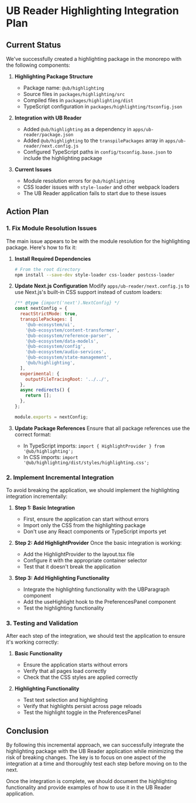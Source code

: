# UB Reader Highlighting Integration Plan

## Current Status

We've successfully created a highlighting package in the monorepo with the following components:

1. **Highlighting Package Structure**

   - Package name: `@ub/highlighting`
   - Source files in `packages/highlighting/src`
   - Compiled files in `packages/highlighting/dist`
   - TypeScript configuration in `packages/highlighting/tsconfig.json`

2. **Integration with UB Reader**

   - Added `@ub/highlighting` as a dependency in `apps/ub-reader/package.json`
   - Added `@ub/highlighting` to the `transpilePackages` array in `apps/ub-reader/next.config.js`
   - Configured TypeScript paths in `config/tsconfig.base.json` to include the highlighting package

3. **Current Issues**
   - Module resolution errors for `@ub/highlighting`
   - CSS loader issues with `style-loader` and other webpack loaders
   - The UB Reader application fails to start due to these issues

## Action Plan

### 1. Fix Module Resolution Issues

The main issue appears to be with the module resolution for the highlighting package. Here's how to fix it:

1. **Install Required Dependencies**

   ```bash
   # From the root directory
   npm install --save-dev style-loader css-loader postcss-loader
   ```

2. **Update Next.js Configuration**
   Modify `apps/ub-reader/next.config.js` to use Next.js's built-in CSS support instead of custom loaders:

   ```javascript
   /** @type {import('next').NextConfig} */
   const nextConfig = {
     reactStrictMode: true,
     transpilePackages: [
       '@ub-ecosystem/ui',
       '@ub-ecosystem/content-transformer',
       '@ub-ecosystem/reference-parser',
       '@ub-ecosystem/data-models',
       '@ub-ecosystem/config',
       '@ub-ecosystem/audio-services',
       '@ub-ecosystem/state-management',
       '@ub/highlighting',
     ],
     experimental: {
       outputFileTracingRoot: '../../',
     },
     async redirects() {
       return [];
     },
   };

   module.exports = nextConfig;
   ```

3. **Update Package References**
   Ensure that all package references use the correct format:
   - In TypeScript imports: `import { HighlightProvider } from '@ub/highlighting';`
   - In CSS imports: `import '@ub/highlighting/dist/styles/highlighting.css';`

### 2. Implement Incremental Integration

To avoid breaking the application, we should implement the highlighting integration incrementally:

1. **Step 1: Basic Integration**

   - First, ensure the application can start without errors
   - Import only the CSS from the highlighting package
   - Don't use any React components or TypeScript imports yet

2. **Step 2: Add HighlightProvider**
   Once the basic integration is working:

   - Add the HighlightProvider to the layout.tsx file
   - Configure it with the appropriate container selector
   - Test that it doesn't break the application

3. **Step 3: Add Highlighting Functionality**
   - Integrate the highlighting functionality with the UBParagraph component
   - Add the useHighlight hook to the PreferencesPanel component
   - Test the highlighting functionality

### 3. Testing and Validation

After each step of the integration, we should test the application to ensure it's working correctly:

1. **Basic Functionality**

   - Ensure the application starts without errors
   - Verify that all pages load correctly
   - Check that the CSS styles are applied correctly

2. **Highlighting Functionality**
   - Test text selection and highlighting
   - Verify that highlights persist across page reloads
   - Test the highlight toggle in the PreferencesPanel

## Conclusion

By following this incremental approach, we can successfully integrate the highlighting package with the UB Reader application while minimizing the risk of breaking changes. The key is to focus on one aspect of the integration at a time and thoroughly test each step before moving on to the next.

Once the integration is complete, we should document the highlighting functionality and provide examples of how to use it in the UB Reader application.
